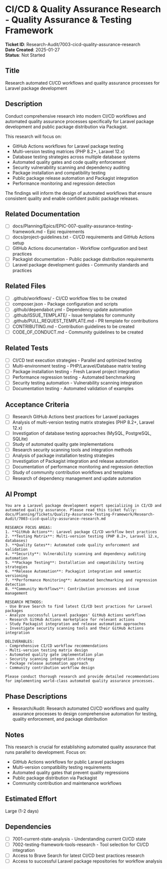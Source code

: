 # CI/CD & Quality Assurance Research - Quality Assurance & Testing Framework

**Ticket ID**: Research-Audit/7003-cicd-quality-assurance-research  
**Date Created**: 2025-01-27  
**Status**: Not Started

## Title
Research automated CI/CD workflows and quality assurance processes for Laravel package development

## Description
Conduct comprehensive research into modern CI/CD workflows and automated quality assurance processes specifically for Laravel package development and public package distribution via Packagist.

This research will focus on:
- GitHub Actions workflows for Laravel package testing
- Multi-version testing matrices (PHP 8.2+, Laravel 12.x)
- Database testing strategies across multiple database systems
- Automated quality gates and code quality enforcement
- Security vulnerability scanning and dependency auditing
- Package installation and compatibility testing
- Public package release automation and Packagist integration
- Performance monitoring and regression detection

The findings will inform the design of automated workflows that ensure consistent quality and enable confident public package releases.

## Related Documentation
- [ ] docs/Planning/Epics/EPIC-007-quality-assurance-testing-framework.md - Epic requirements
- [ ] docs/project-guidelines.txt - CI/CD requirements and GitHub Actions setup
- [ ] GitHub Actions documentation - Workflow configuration and best practices
- [ ] Packagist documentation - Public package distribution requirements
- [ ] Laravel package development guides - Community standards and practices

## Related Files
- [ ] .github/workflows/ - CI/CD workflow files to be created
- [ ] composer.json - Package configuration and scripts
- [ ] .github/dependabot.yml - Dependency update automation
- [ ] .github/ISSUE_TEMPLATE/ - Issue templates for community
- [ ] .github/PULL_REQUEST_TEMPLATE.md - PR template for contributions
- [ ] CONTRIBUTING.md - Contribution guidelines to be created
- [ ] CODE_OF_CONDUCT.md - Community guidelines to be created

## Related Tests
- [ ] CI/CD test execution strategies - Parallel and optimized testing
- [ ] Multi-environment testing - PHP/Laravel/Database matrix testing
- [ ] Package installation testing - Fresh Laravel project integration
- [ ] Performance regression testing - Automated benchmarking
- [ ] Security testing automation - Vulnerability scanning integration
- [ ] Documentation testing - Automated validation of examples

## Acceptance Criteria
- [ ] Research GitHub Actions best practices for Laravel packages
- [ ] Analysis of multi-version testing matrix strategies (PHP 8.2+, Laravel 12.x)
- [ ] Investigation of database testing approaches (MySQL, PostgreSQL, SQLite)
- [ ] Study of automated quality gate implementations
- [ ] Research security scanning tools and integration methods
- [ ] Analysis of package installation testing strategies
- [ ] Investigation of Packagist integration and release automation
- [ ] Documentation of performance monitoring and regression detection
- [ ] Study of community contribution workflows and templates
- [ ] Research of dependency management and update automation

## AI Prompt
```
You are a Laravel package development expert specializing in CI/CD and automated quality assurance. Please read this ticket fully: docs/Planning/Tickets/Quality-Assurance-Testing-Framework/Research-Audit/7003-cicd-quality-assurance-research.md

RESEARCH FOCUS AREAS:
1. **GitHub Actions**: Laravel package CI/CD workflow best practices
2. **Testing Matrix**: Multi-version testing (PHP 8.2+, Laravel 12.x, databases)
3. **Quality Gates**: Automated code quality enforcement and validation
4. **Security**: Vulnerability scanning and dependency auditing automation
5. **Package Testing**: Installation and compatibility testing strategies
6. **Release Automation**: Packagist integration and semantic versioning
7. **Performance Monitoring**: Automated benchmarking and regression detection
8. **Community Workflows**: Contribution processes and issue management

RESEARCH METHODS:
- Use Brave Search to find latest CI/CD best practices for Laravel packages
- Analyze successful Laravel packages' GitHub Actions workflows
- Research GitHub Actions marketplace for relevant actions
- Study Packagist integration and release automation approaches
- Investigate security scanning tools and their GitHub Actions integration

DELIVERABLES:
- Comprehensive CI/CD workflow recommendations
- Multi-version testing matrix design
- Automated quality gate implementation plan
- Security scanning integration strategy
- Package release automation approach
- Community contribution workflow design

Please conduct thorough research and provide detailed recommendations for implementing world-class automated quality assurance processes.
```

## Phase Descriptions
- Research/Audit: Research automated CI/CD workflows and quality assurance processes to design comprehensive automation for testing, quality enforcement, and package distribution

## Notes
This research is crucial for establishing automated quality assurance that runs parallel to development. Focus on:
- GitHub Actions workflows for public Laravel packages
- Multi-version compatibility testing requirements
- Automated quality gates that prevent quality regressions
- Public package distribution via Packagist
- Community contribution and maintenance workflows

## Estimated Effort
Large (1-2 days)

## Dependencies
- [ ] 7001-current-state-analysis - Understanding current CI/CD state
- [ ] 7002-testing-framework-tools-research - Tool selection for CI/CD integration
- [ ] Access to Brave Search for latest CI/CD best practices research
- [ ] Access to successful Laravel package repositories for workflow analysis
